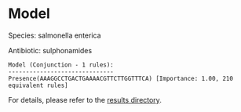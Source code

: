 
# Model

Species: salmonella enterica

Antibiotic: sulphonamides

```
Model (Conjunction - 1 rules):
------------------------------
Presence(AAAGGCCTGACTGAAAACGTTCTTGGTTTCA) [Importance: 1.00, 210 equivalent rules]

```

For details, please refer to the [results directory](../../../../../results/scm_b/salmonella+enterica/sulphonamides/repeat_1/).

